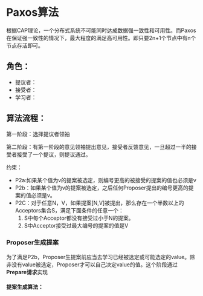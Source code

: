 # Paxos算法
根据CAP理论，一个分布式系统不可能同时达成数据强一致性和可用性。而Paxos在保证强一致性的情况下，最大程度的满足高可用性。即只要2n+1个节点中有n个节点存活即可。

## 角色：

* 提议者：
* 接受者：
* 学习者：

## 算法流程：

第一阶段：选择提议者领袖

第二阶段：有第一阶段的意见领袖提出意见，接受者反馈意见，一旦超过一半的接受者接受了一个提议，则提议通过。

约束：

* P2a:如果某个值为v的提案被选定，则编号更高的被接受的提案的值也必须是v
* P2b：如果某个值为v的提案被选定，之后任何Proposer提出的编号更高的提案的值必须是v。
* P2C：对于任意N，V，如果提案[N,V]被提出，那么存在一个半数以上的Acceptors集合S，满足下面条件的任意一个：
  1. S中每个Acceptor都没有接受过小于N的提案。
  2. S中Acceptor接受过最大编号的提案的值是V

### Proposer生成提案

为了满足P2b，Proposer生提案前应当去学习已经被选定或可能选定的value。除非没有value被选定，Proposer才可以自己决定value的值。这个阶段通过**Prepare请求**实现

#### 提案生成算法：
